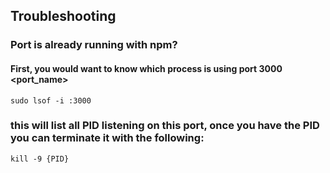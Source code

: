 ## Troubleshooting

### Port is already running with npm?
  #### First, you would want to know which process is using port 3000 <port_name>

```
sudo lsof -i :3000
```

### this will list all PID listening on this port, once you have the PID you can terminate it with the following:

```
kill -9 {PID} 
```
